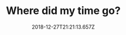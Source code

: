 ---
layout: blog
slug: where-did-my-time-go
title: Where did my time go?
date: 2018-12-27T21:21:13.657Z
category: test
---